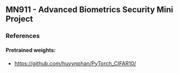 MN911 - Advanced Biometrics Security Mini Project
------

### References

#### Pretrained weights:
- https://github.com/huyvnphan/PyTorch_CIFAR10/

